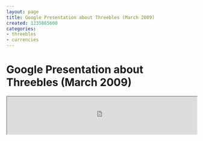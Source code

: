 ```yaml
---
layout: page
title: Google Presentation about Threebles (March 2009)
created: 1235865600
categories:
- threebles
- currencies
---
```

# Google Presentation about Threebles (March 2009)

<iframe
  src="http://docs.google.com/EmbedSlideshow?docid=dgptrmnk_17d7vnt4fk&size=m"
  width="100%"
  height="100vh">
</iframe>

